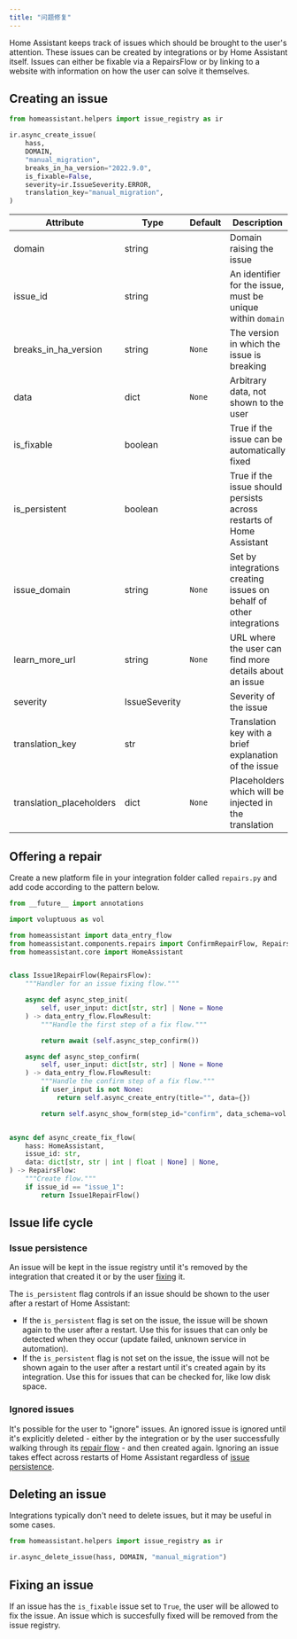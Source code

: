 ```yaml
---
title: "问题修复"
---
```


Home Assistant keeps track of issues which should be brought to the user's attention. These issues can be created by integrations or by Home Assistant itself. Issues can either be fixable via a RepairsFlow or by linking to a website with information on how the user can solve it themselves.

## Creating an issue

```python
from homeassistant.helpers import issue_registry as ir

ir.async_create_issue(
    hass,
    DOMAIN,
    "manual_migration",
    breaks_in_ha_version="2022.9.0",
    is_fixable=False,
    severity=ir.IssueSeverity.ERROR,
    translation_key="manual_migration",
)
```

| Attribute |  Type    | Default | Description |
| --------- | -------- | ------- | ----------- |
| domain | string | | Domain raising the issue
| issue_id | string | | An identifier for the issue, must be unique within `domain`
| breaks_in_ha_version | string | `None` | The version in which the issue is breaking
| data | dict | `None` | Arbitrary data, not shown to the user
| is_fixable | boolean | | True if the issue can be automatically fixed
| is_persistent | boolean | | True if the issue should persists across restarts of Home Assistant
| issue_domain | string | `None` | Set by integrations creating issues on behalf of other integrations
| learn_more_url | string | `None` | URL where the user can find more details about an issue
| severity | IssueSeverity |  | Severity of the issue
| translation_key | str |  | Translation key with a brief explanation of the issue
| translation_placeholders | dict | `None` | Placeholders which will be injected in the translation

## Offering a repair

Create a new platform file in your integration folder called `repairs.py` and add code according to the pattern below.


```python
from __future__ import annotations

import voluptuous as vol

from homeassistant import data_entry_flow
from homeassistant.components.repairs import ConfirmRepairFlow, RepairsFlow
from homeassistant.core import HomeAssistant


class Issue1RepairFlow(RepairsFlow):
    """Handler for an issue fixing flow."""

    async def async_step_init(
        self, user_input: dict[str, str] | None = None
    ) -> data_entry_flow.FlowResult:
        """Handle the first step of a fix flow."""

        return await (self.async_step_confirm())

    async def async_step_confirm(
        self, user_input: dict[str, str] | None = None
    ) -> data_entry_flow.FlowResult:
        """Handle the confirm step of a fix flow."""
        if user_input is not None:
            return self.async_create_entry(title="", data={})

        return self.async_show_form(step_id="confirm", data_schema=vol.Schema({}))


async def async_create_fix_flow(
    hass: HomeAssistant,
    issue_id: str,
    data: dict[str, str | int | float | None] | None,
) -> RepairsFlow:
    """Create flow."""
    if issue_id == "issue_1":
        return Issue1RepairFlow()
```


## Issue life cycle

### Issue persistence

An issue will be kept in the issue registry until it's removed by the integration that created it or by the user [fixing](#fixing-an-issue) it.

The `is_persistent` flag controls if an issue should be shown to the user after a restart of Home Assistant:
- If the `is_persistent` flag is set on the issue, the issue will be shown again to the user after a restart. Use this for issues that can only be detected when they occur (update failed, unknown service in automation).
- If the `is_persistent` flag is not set on the issue, the issue will not be shown again to the user after a restart until it's created again by its integration. Use this for issues that can be checked for, like low disk space.

### Ignored issues

It's possible for the user to "ignore" issues. An ignored issue is ignored until it's explicitly deleted - either by the integration or by the user successfully walking through its [repair flow](#fixing-an-issue) - and then created again. Ignoring an issue takes effect across restarts of Home Assistant regardless of [issue persistence](#issue-persistence).

## Deleting an issue

Integrations typically don't need to delete issues, but it may be useful in some cases.

```python
from homeassistant.helpers import issue_registry as ir

ir.async_delete_issue(hass, DOMAIN, "manual_migration")
```

## Fixing an issue

If an issue has the `is_fixable` issue set to `True`, the user will be allowed to fix the issue. An issue which is succesfully fixed will be removed from the issue registry.
